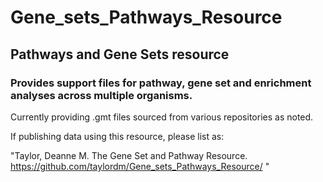# Gene_sets_Pathways_Resource
## Pathways and Gene Sets resource
### Provides support files for pathway, gene set and enrichment analyses across multiple organisms.

Currently providing .gmt files sourced from various repositories as noted.

If publishing data using this resource, please list as: 

"Taylor, Deanne M.  The Gene Set and Pathway Resource. https://github.com/taylordm/Gene_sets_Pathways_Resource/ "



